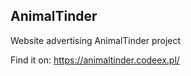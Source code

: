 <h2>AnimalTinder</h2>

<p>Website advertising AnimalTinder project</p>

Find it on: https://animaltinder.codeex.pl/

